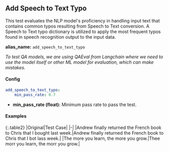 
<div class="h3-box" markdown="1">

## Add Speech to Text Typo

This test evaluates the NLP model's proficiency in handling input text that contains common typos resulting from Speech to Text conversion. A Speech to Text typo dictionary is utilized to apply the most frequent typos found in speech recognition output to the input data.

**alias_name:** `add_speech_to_text_typo`

<i class="fa fa-info-circle"></i>
<em>To test QA models, we are using QAEval from Langchain where we need to use the model itself or other ML model for evaluation, which can make mistakes.</em>

</div><div class="h3-box" markdown="1">

#### Config
```yaml
add_speech_to_text_typo:
    min_pass_rate: 0.7
```
- **min_pass_rate (float):** Minimum pass rate to pass the test.

</div><div class="h3-box" markdown="1">

#### Examples

{:.table2}
|Original|Test Case|
|-|
|Andrew finally returned the French book to Chris that I bought last week.|Andrew finally returned the French book to Chris that I bot lass week.|
|The more you learn, the more you grow.|Thee morr you learn, the morr you grow.|

</div>